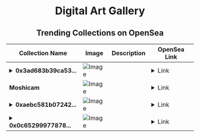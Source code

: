 <div align="center">

# Digital Art Gallery

## Trending Collections on OpenSea

| Collection Name                       | Image                                                                                     | Description                       | OpenSea Link                                                                                          |
|---------------------------------------|-------------------------------------------------------------------------------------------|-----------------------------------|--------------------------------------------------------------------------------------------------------|
| **<details><summary>0x3ad683b39ca53...</summary>0x3ad683b39ca53fbf176f1d5fe64868f58d7f5169</details>** | ![Image](https://i.seadn.io/s/raw/files/662371d5e0a8665a35b37f8206b4c8fe.jpg?w=500&auto=format?w=200&auto=format) |  | <details><summary>Link</summary>[0x3ad683b39ca53fbf176f1d5fe64868f58d7f5169](https://opensea.io/collection/0x3ad683b39ca53fbf176f1d5fe64868f58d7f5169)</details> |
| **Moshicam** | ![Image](https://i.seadn.io/s/raw/files/cd223a45263ff4f7d109d9b403e567c0.png?w=500&auto=format?w=200&auto=format) |  | <details><summary>Link</summary>[Moshicam](https://opensea.io/collection/moshicam-4638)</details> |
| **<details><summary>0xaebc581b07242...</summary>0xaebc581b07242dd26dd3329c123e91a4ce3e18da</details>** | ![Image](https://i.seadn.io/s/raw/files/662371d5e0a8665a35b37f8206b4c8fe.jpg?w=500&auto=format?w=200&auto=format) |  | <details><summary>Link</summary>[0xaebc581b07242dd26dd3329c123e91a4ce3e18da](https://opensea.io/collection/0xaebc581b07242dd26dd3329c123e91a4ce3e18da)</details> |
| **<details><summary>0x0c65299977878...</summary>0x0c65299977878b33e86944b5f53f8f96f275bda5</details>** | ![Image](https://i.seadn.io/s/raw/files/662371d5e0a8665a35b37f8206b4c8fe.jpg?w=500&auto=format?w=200&auto=format) |  | <details><summary>Link</summary>[0x0c65299977878b33e86944b5f53f8f96f275bda5](https://opensea.io/collection/0x0c65299977878b33e86944b5f53f8f96f275bda5)</details> |

</div>